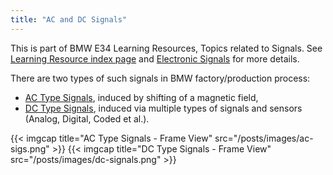 ```yaml
---
title: "AC and DC Signals"
---
```


This is part of BMW E34 Learning Resources, Topics related to Signals. See [Learning Resource index page](/bmw-e34-learning-material-and-resources) and [Electronic Signals](/electronic-signals) for more details. 

There are two types of such signals in BMW factory/production process:

* [AC Type Signals](/ac-voltage-signals), induced by shifting of a magnetic field, 
* [DC Type Signals](/dc-voltage-signals), induced via multiple types of signals and sensors (Analog, Digital, Coded et al.).

{{< imgcap title="AC Type Signals - Frame View" src="/posts/images/ac-sigs.png" >}}
{{< imgcap title="DC Type Signals - Frame View" src="/posts/images/dc-signals.png" >}}
